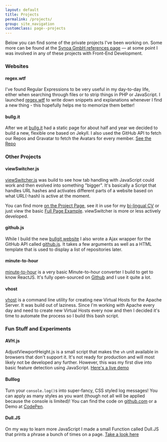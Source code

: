 ```yaml
---
layout: default
title: Projects
permalink: /projects/
group: site_navigation
customclass: page--projects
---
```


Below you can find some of the private projects I've been working on. Some more
can be found at the [Synoa GmbH references page](http://synoa.de/referenzen "See the Synoa GmbH references page") &mdash; at some
point I was involved in any of these projects with Front-End Development.

### Websites

#### regex.wtf
I've found Regular Expressions to be very useful in my day-to-day life, either when searching
through files or to strip things in PHP or JavaScript. I launched [regex.wtf](http://regex.wtf "Visit regex.wtf") to
write down snippets and explanations whenever I find a new thing - this hopefully helps me to
memorize them better!

#### bullg.it
After we at [bullg.it](https://bullg.it/ "See the bullgit Website") had a static page for about half and year we decided to build a new, flexible one based on Jekyll. I also used the GitHub API to fetch our Repos and Gravatar to fetch the Avatars for every member. [See the Repo](https://github.com/bullgit/bullgit.github.io "View the source code of the Bullgit Website")


### Other Projects

#### viewSwitcher.js
[viewSwitcher.js](https://github.com/kevingimbel/viewSwitcher "viewSwitcher.js on GitHub") was build to see how tab handling with JavaScript could work and then evolved into something "bigger". It's basically a Script that handles URL hashes and activates different parts of a website based on what URL(-hash) is active at the moment.

You can find more [on the Project Page](http://kevingimbel.com/viewSwitcher/#home "See the viewSwitcher Project Site"), see it in use for my [bi-lingual CV](http://kevingimbel.com/viewSwitcher/examples/cv/#en "Take a look at the bi-lingual CV") or just view the basic [Full Page Example](http://kevingimbel.com/viewSwitcher/examples/fullpage/ "See a Full-Page example"). viewSwitcher is more or less actively developed.

#### github.js
While I build the new [bullgit website](https://bullg.it "Visit the Bullgit website") I also wrote a Ajax wrapper for the GitHub API called [github.js](http://kevingimbel.com/demo/github-js/ "See github.js on GitHub"). It takes a few arguments as well as a HTML template that is used to display a list of repositories later.

#### minute-to-hour
[minute-to-hour](http://kevingimbel.com/minute-to-hour/ "See Minute-to-Hour in action") is a very basic Minute-to-hour converter I build to get to know ReactJS. It's fully open-sourced on [Github](https://github.com/kevingimbel/minute-to-hour "View the  Minute-to-Hour source code on GitHub") and I use it quite a lot.

#### vhost
[vhost](https://github.com/kevingimbel/vhost "See vhost in GitHub") is a command line utility for creating new Virtual Hosts for the Apache Server. It was build out of laziness. Since I'm working with Apache every day and need to create new Virtual Hosts every now and then I decided it's time to automate the process so I build this bash script.


### Fun Stuff and Experiments

#### AVH.js
AdjustViewportHeight.js is a small script that makes the `vh` unit available in browsers that don't support it. It's not
ready for production and will most likely not be developed any further. However,
this was my first dive into basic feature detection using JavaScript. [Here's a live
demo](http://dev.kevingimbel.me/adjust-viewport-height/ "See the AVH Demo")

#### Bulllog
Turn your `console.log()`s into super-fancy, CSS styled log messages! You can apply as many styles as you want (though
not all will be applied because the console is limited)! You can find the code on
[github.com](https://github.com/bullgit/Bulllog "See Bulllog on GitHub") or a Demo at [CodePen](http://codepen.io/kevingimbel/pen/LxdGE "See the Bulllog Demo on CodePen").

#### Dull.JS
On my way to learn more JavaScript I made a small Function called Dull.JS that prints a phrase a bunch of times on a page. [Take a look here](http://bullg.it/dull-js/ "See Dull.JS in action")
